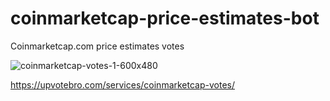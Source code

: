 # coinmarketcap-price-estimates-bot

Coinmarketcap.com price estimates votes

![coinmarketcap-votes-1-600x480](https://user-images.githubusercontent.com/112619158/190957674-af1af87e-b6d3-443a-825e-b63878a7914d.jpg)


https://upvotebro.com/services/coinmarketcap-votes/
